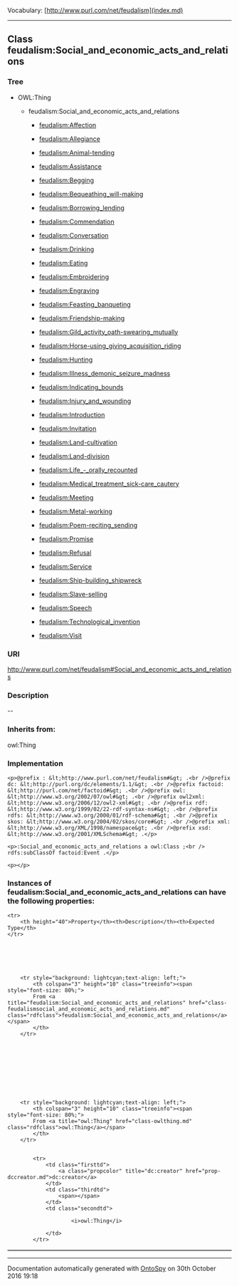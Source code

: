 Vocabulary: [http://www.purl.com/net/feudalism](index.md) 



---	
	




    


## Class feudalism:Social_and_economic_acts_and_relations


### Tree

* OWL:Thing
    * feudalism:Social_and_economic_acts_and_relations


        * [feudalism:Affection](class-feudalismaffection.md) 

        * [feudalism:Allegiance](class-feudalismallegiance.md) 

        * [feudalism:Animal-tending](class-feudalismanimal-tending.md) 

        * [feudalism:Assistance](class-feudalismassistance.md) 

        * [feudalism:Begging](class-feudalismbegging.md) 

        * [feudalism:Bequeathing_will-making](class-feudalismbequeathing_will-making.md) 

        * [feudalism:Borrowing_lending](class-feudalismborrowing_lending.md) 

        * [feudalism:Commendation](class-feudalismcommendation.md) 

        * [feudalism:Conversation](class-feudalismconversation.md) 

        * [feudalism:Drinking](class-feudalismdrinking.md) 

        * [feudalism:Eating](class-feudalismeating.md) 

        * [feudalism:Embroidering](class-feudalismembroidering.md) 

        * [feudalism:Engraving](class-feudalismengraving.md) 

        * [feudalism:Feasting_banqueting](class-feudalismfeasting_banqueting.md) 

        * [feudalism:Friendship-making](class-feudalismfriendship-making.md) 

        * [feudalism:Gild_activity_oath-swearing_mutually](class-feudalismgild_activity_oath-swearing_mutually.md) 

        * [feudalism:Horse-using_giving_acquisition_riding](class-feudalismhorse-using_giving_acquisition_riding.md) 

        * [feudalism:Hunting](class-feudalismhunting.md) 

        * [feudalism:Illness_demonic_seizure_madness](class-feudalismillness_demonic_seizure_madness.md) 

        * [feudalism:Indicating_bounds](class-feudalismindicating_bounds.md) 

        * [feudalism:Injury_and_wounding](class-feudalisminjury_and_wounding.md) 

        * [feudalism:Introduction](class-feudalismintroduction.md) 

        * [feudalism:Invitation](class-feudalisminvitation.md) 

        * [feudalism:Land-cultivation](class-feudalismland-cultivation.md) 

        * [feudalism:Land-division](class-feudalismland-division.md) 

        * [feudalism:Life_-_orally_recounted](class-feudalismlife_-_orally_recounted.md) 

        * [feudalism:Medical_treatment_sick-care_cautery](class-feudalismmedical_treatment_sick-care_cautery.md) 

        * [feudalism:Meeting](class-feudalismmeeting.md) 

        * [feudalism:Metal-working](class-feudalismmetal-working.md) 

        * [feudalism:Poem-reciting_sending](class-feudalismpoem-reciting_sending.md) 

        * [feudalism:Promise](class-feudalismpromise.md) 

        * [feudalism:Refusal](class-feudalismrefusal.md) 

        * [feudalism:Service](class-feudalismservice.md) 

        * [feudalism:Ship-building_shipwreck](class-feudalismship-building_shipwreck.md) 

        * [feudalism:Slave-selling](class-feudalismslave-selling.md) 

        * [feudalism:Speech](class-feudalismspeech.md) 

        * [feudalism:Technological_invention](class-feudalismtechnological_invention.md) 

        * [feudalism:Visit](class-feudalismvisit.md) 
        






### URI
http://www.purl.com/net/feudalism#Social_and_economic_acts_and_relations

### Description
--



### Inherits from:
owl:Thing




### Implementation
```
<p>@prefix : &lt;http://www.purl.com/net/feudalism#&gt; .<br />@prefix dc: &lt;http://purl.org/dc/elements/1.1/&gt; .<br />@prefix factoid: &lt;http://purl.com/net/factoid#&gt; .<br />@prefix owl: &lt;http://www.w3.org/2002/07/owl#&gt; .<br />@prefix owl2xml: &lt;http://www.w3.org/2006/12/owl2-xml#&gt; .<br />@prefix rdf: &lt;http://www.w3.org/1999/02/22-rdf-syntax-ns#&gt; .<br />@prefix rdfs: &lt;http://www.w3.org/2000/01/rdf-schema#&gt; .<br />@prefix skos: &lt;http://www.w3.org/2004/02/skos/core#&gt; .<br />@prefix xml: &lt;http://www.w3.org/XML/1998/namespace&gt; .<br />@prefix xsd: &lt;http://www.w3.org/2001/XMLSchema#&gt; .</p>

<p>:Social_and_economic_acts_and_relations a owl:Class ;<br />    rdfs:subClassOf factoid:Event .</p>

<p></p>
```




### Instances of feudalism:Social_and_economic_acts_and_relations can have the following properties:

<table border="1" cellspacing="3" cellpadding="5" class="classproperties table-hover ">

    <tr>
        <th height="40">Property</th><th>Description</th><th>Expected Type</th>
    </tr>

          

        
            
        
        <tr style="background: lightcyan;text-align: left;">
            <th colspan="3" height="10" class="treeinfo"><span style="font-size: 80%;">
            From <a title="feudalism:Social_and_economic_acts_and_relations" href="class-feudalismsocial_and_economic_acts_and_relations.md" class="rdfclass">feudalism:Social_and_economic_acts_and_relations</a></span>
            </th>
        </tr>       

            

        

          

        
            
        
        <tr style="background: lightcyan;text-align: left;">
            <th colspan="3" height="10" class="treeinfo"><span style="font-size: 80%;">
            From <a title="owl:Thing" href="class-owlthing.md" class="rdfclass">owl:Thing</a></span>
            </th>
        </tr>       

            
            <tr>
                <td class="firsttd">
                    <a class="propcolor" title="dc:creator" href="prop-dccreator.md">dc:creator</a>         
                </td>
                <td class="thirdtd">
                    <span></span>
                </td>
                <td class="secondtd">
                    
                        <i>owl:Thing</i>
                    
                </td>
            </tr>

            

        

    

</table>













---

Documentation automatically generated with [OntoSpy](http://ontospy.readthedocs.org/ "Open") on 30th October 2016 19:18